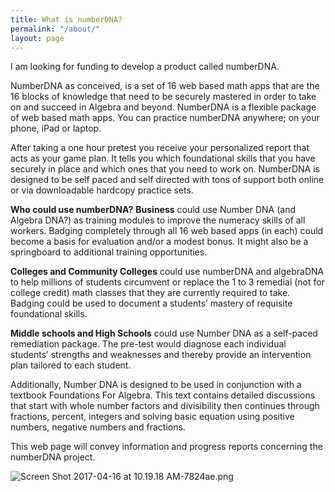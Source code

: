 ```yaml
---
title: What is numberDNA?
permalink: "/about/"
layout: page
---
```


I am looking for funding to develop a product called numberDNA.

NumberDNA as conceived, is a set of 16 web based math apps that are the 16 blocks of knowledge that need to be securely mastered in order to take on and succeed in Algebra and beyond. NumberDNA is a flexible package of web based math apps.  You can practice numberDNA anywhere; on your phone, iPad or laptop. 

After taking a one hour pretest you receive your
personalized report that acts as your game plan.  It tells you which foundational skills that you have securely in place and which ones that you need to work on. NumberDNA is designed to be self paced and self directed with tons of support both online or via downloadable hardcopy practice sets. 

**Who could use numberDNA?**
**Business** could use Number DNA (and Algebra DNA?) as training modules to improve the numeracy skills of all workers.  Badging completely through all 16 web based apps (in each) could become a basis for evaluation and/or a modest bonus.  It might also be a springboard to additional training opportunities.

**Colleges and Community Colleges** could use numberDNA and algebraDNA to help millions of students circumvent or replace the 1 to 3 remedial (not for college credit) math classes that they are currently required to take.  Badging could be used to document a students’ mastery of requisite foundational skills.

**Middle schools and High Schools** could use Number DNA as a self-paced remediation package.  The pre-test would diagnose each individual students’ strengths and weaknesses and thereby provide an intervention plan tailored to each student.

Additionally, Number DNA is designed to be used in conjunction with a textbook 
Foundations For Algebra.  This text contains detailed discussions that start with whole number factors and divisibility then continues through fractions, percent, integers and solving basic equation using positive numbers, negative numbers and fractions. 



This web page will convey information and progress reports concerning the numberDNA project. 

![Screen Shot 2017-04-16 at 10.19.18 AM-7824ae.png](/uploads/Screen%20Shot%202017-04-16%20at%2010.19.18%20AM-7824ae.png)
